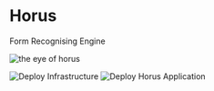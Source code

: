 # Horus
Form Recognising Engine

![the eye of horus](https://upload.wikimedia.org/wikipedia/commons/thumb/6/62/Eye_of_Horus.svg/800px-Eye_of_Horus.svg.png)

![Deploy Infrastructure](https://github.com/nikkh/Horus/workflows/Deploy%20Infrastructure/badge.svg) ![Deploy Horus Application](https://github.com/nikkh/Horus/workflows/Deploy%20Horus%20Application/badge.svg)
